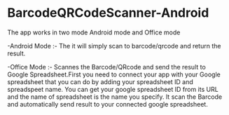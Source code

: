 # BarcodeQRCodeScanner-Android
The app works in two mode Android mode and Office mode

-Android Mode :- The it will simply scan to barcode/qrcode and return the result.

-Office Mode :- Scannes the Barcode/QRcode and send the result to Google Spreadsheet.First you need to connect your app with your Google spreadsheet that you can do by adding your spreadsheet ID and spreadspeet name. You can get your google spreadsheet ID from its URL and the name of spreadsheet is the name you specify. It scan the Barcode and automatically send result to your connected google spreadsheet.
